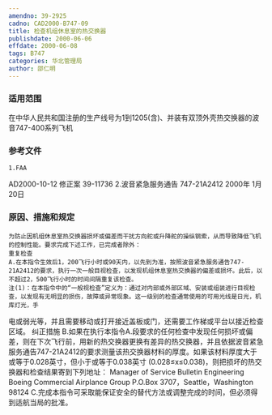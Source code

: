 ```yaml
---
amendno: 39-2925
cadno: CAD2000-B747-09
title: 检查机组休息室的热交换器
publishdate: 2000-06-06
effdate: 2000-06-08
tags: B747
categories: 华北管理局
author: 邵仁明
---
```


### 适用范围 
在中华人民共和国注册的生产线号为1到1205(含)、并装有双顶外壳热交换器的波音747-400系列飞机

### 参考文件
    1.FAA 
AD2000-10-12 修正案 39-11736 
    2.波音紧急服务通告 747-21A2412 2000年 1月 20日


### 原因、措施和规定 
    为防止因机组休息室热交换器损坏或偏差而干扰方向舵或升降舵的操纵钢索，从而导致降低飞机的控制性能。要求完成下述工作，已完成者除外： 
    重复检查 
    A.在本指令生效后1，200飞行小时或90天内，以先到为准，按照波音紧急服务通告747-21A2412的要求，执行一次一般目视检查，以发现机组休息室热交换器的偏差或损坏。此后，以不超过2，500飞行小时的时间间隔重复该检查。 
    注(1)：在本指令中的“一般视检查”定义为：通过对内部或外部区域、安装或组装进行目视检查，以发现有无明显的损伤，故障或异常现象。这一级别的检查通常使用的可用光线是日光，机库灯光，手
  
电或弱光等，并且需要移动或打开接近盖板或门，还需要工作梯或平台以接近检查区域。     纠正措施 
    B.如果在执行本指令A.段要求的任何检查中发现任何损坏或偏差，则在下次飞行前，用新的热交换器更换有差异的热交换器，并且依据波音紧急服务通告747-21A2412的要求测量该热交换器材料的厚度。如果该材料厚度大于或等于0.028英寸，但小于或等于0.038英寸
(0.028≤x≤0.038)，则把损坏的热交换器和检查结果寄到下列地址：                Manager of Service Bulletin Engineering                 Boeing Commercial Airplance Group                 P.O.Box 3707，Seattle，Washington 98124 
    C.完成本指令可采取能保证安全的替代方法或调整完成的时间，但必须得到适航当局的批准。

